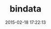 ---
layout: post
title:  "bindata"
repo:   "dmendel/bindata"
date:   2015-02-18 17:22:13
gemurl: http://github.com/dmendel/bindata
---